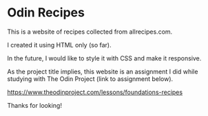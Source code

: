 # Odin Recipes

This is a website of recipes collected from allrecipes.com.

I created it using HTML only (so far).

In the future, I would like to style it with CSS and make it responsive.

As the project title implies, this website is an assignment I did while studying with The Odin Project (link to assignment below).

https://www.theodinproject.com/lessons/foundations-recipes

Thanks for looking!
